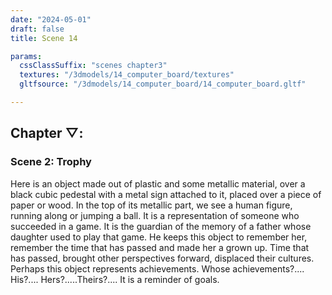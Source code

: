 ```yaml
---
date: "2024-05-01"
draft: false
title: Scene 14

params:
  cssClassSuffix: "scenes chapter3"
  textures: "/3dmodels/14_computer_board/textures"
  gltfsource: "/3dmodels/14_computer_board/14_computer_board.gltf"

---
```

<h2 class="green">Chapter &#9661;:</h2>
<h3 class="green">Scene 2: Trophy</h3>
<canvas id="c"></canvas>
<p>Here is an object made out of plastic and some metallic material, over a black cubic pedestal with a metal sign attached to it, placed over a  piece of paper or wood. In the top of its metallic part, we see a human figure, running along or jumping a ball. It is a representation of someone who succeeded in a game. It is the guardian of the memory of a father whose daughter used to play that game. He keeps this object to remember her, remember the time that has passed and made her a grown up. Time that has passed, brought other perspectives forward,  displaced their cultures. Perhaps this object represents achievements. Whose achievements?.... His?.... Hers?.....Theirs?....  It is a reminder of goals.</p>

